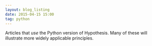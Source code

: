 ```yaml
---
layout: blog_listing
date: 2015-04-15 15:00
tag: python
---
```


Articles that *use* the Python version of Hypothesis. Many of these will illustrate
more widely applicable principles.
